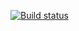 [![Build status](https://ci.appveyor.com/api/projects/status/8e39kxogcmm78nts?svg=true)](https://ci.appveyor.com/project/Sheldon30/patterns2)
